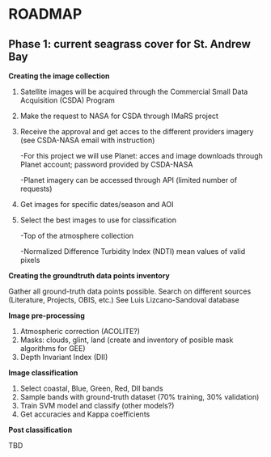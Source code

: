 # ROADMAP

## Phase 1: current seagrass cover for St. Andrew Bay

**Creating the image collection** 

1. Satellite images will be acquired through the Commercial Small Data Acquisition (CSDA) Program
2. Make the request to NASA for CSDA through IMaRS project
3. Receive the approval and get acces to the different providers imagery (see CSDA-NASA email with instruction)
   
   -For this project we will use Planet: acces and image downloads through Planet account; password provided by CSDA-NASA
   
   -Planet imagery can be accessed through API (limited number of requests)

5. Get images for specific dates/season and AOI
6. Select the best images to use for classification
   
   -Top of the atmosphere collection
   
   -Normalized Difference Turbidity Index (NDTI) mean values of valid pixels
  
**Creating the groundtruth data points inventory**

Gather all ground-truth data points possible. Search on different sources (Literature, Projects, OBIS, etc.)
See Luis Lizcano-Sandoval database 

**Image pre-processing**

1. Atmospheric correction (ACOLITE?)
2. Masks: clouds, glint, land (create and inventory of posible mask algorithms for GEE)
3. Depth Invariant Index (DII)

**Image classification**

1. Select coastal, Blue, Green, Red, DII bands
2. Sample bands with ground-truth dataset (70% training, 30% validation) 
3. Train SVM model and classify (other models?)
4. Get accuracies and Kappa coefficients

**Post classification**

TBD





